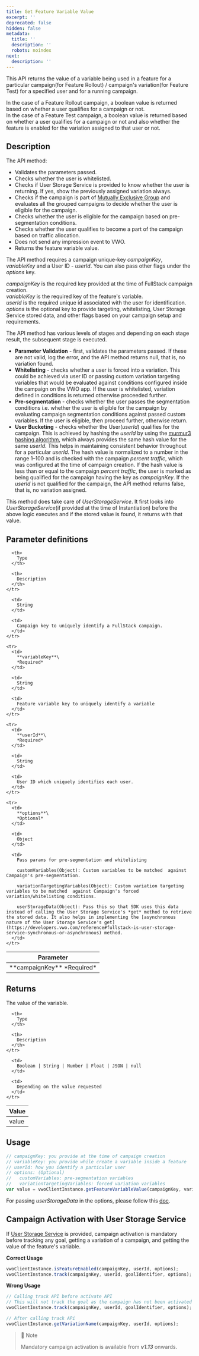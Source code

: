 ```yaml
---
title: Get Feature Variable Value
excerpt: ''
deprecated: false
hidden: false
metadata:
  title: ''
  description: ''
  robots: noindex
next:
  description: ''
---
```

This API returns the value of a variable being used in a feature for a particular campaign(for Feature Rollout) / campaign's variation(for Feature Test) for a specified user and for a running campaign.

In the case of a Feature Rollout campaign, a boolean value is returned based on whether a user qualifies for a campaign or not.\
In the case of a Feature Test campaign, a boolean value is returned based on whether a user qualifies for a campaign or not and also whether the feature is enabled for the variation assigned to that user or not.

## Description

The API method:

* Validates the parameters passed.
* Checks whether the user is whitelisted.
* Checks if User Storage Service is provided to know whether the user is returning. If yes, show the previously assigned variation always.
* Checks if the campaign is part of [Mutually Exclusive Group](https://developers.vwo.com/docs/mutually-exclusive-groups) and evaluates all the grouped campaigns to decide whether the user is eligible for the campaign.
* Checks whether the user is eligible for the campaign based on pre-segmentation conditions.
* Checks whether the user qualifies to become a part of the campaign based on traffic allocation.
* Does not send any impression event to VWO.
* Returns the feature variable value.

The API method requires a campaign unique-key *campaignKey*, *variableKey* and a User ID - *userId*. You can also pass other flags under the *options* key.

*campaignKey* is the required key provided at the time of FullStack campaign creation.\
*variableKey* is the required key of the feature's variable.\
*userId* is the required unique id associated with the user for identification.\
*options* is the optional key to provide targeting, whitelisting, User Storage Service stored data, and other flags based on your campaign setup and requirements.

The API method has various levels of stages and depending on each stage result, the subsequent stage is executed.

* **Parameter Validation** - first, validates the parameters passed. If these are not valid, log the error, and the API method returns null, that is, no variation found.
* **Whitelisting** - checks whether a user is forced into a variation. This could be achieved via user ID or passing custom variation targeting variables that would be evaluated against conditions configured inside the campaign on the VWO app. If the user is whitelisted, variation defined in conditions is returned otherwise proceeded further.
* **Pre-segmentation** - checks whether the user passes the segmentation conditions i.e. whether the user is eligible for the campaign by evaluating campaign segmentation conditions against passed custom variables. If the user is eligible, then proceed further, otherwise return.
* **User Bucketing** - checks whether the User(*userId*) qualifies for the campaign. This is achieved by hashing the *userId* by using the [murmur3 hashing algorithm](https://en.wikipedia.org/wiki/MurmurHash), which always provides the same hash value for the same *userId*. This helps in maintaining consistent behavior throughout for a particular *userId*. The hash value is normalized to a number in the range 1–100 and is checked with the campaign *percent traffic*, which was configured at the time of campaign creation. If the hash value is less than or equal to the campaign *percent traffic*, the user is marked as being qualified for the campaign having the key as *campaignKey*. If the *userId* is not qualified for the campaign, the API method returns false, that is, no variation assigned.

This method does take care of *UserStorageService*. It first looks into *UserStorageService*(if provided at the time of Instantiation) before the above logic executes and if the stored value is found, it returns with that value.

## Parameter definitions

<Table align={["left","left","left"]}>
  <thead>
    <tr>
      <th>
        Parameter
      </th>

      <th>
        Type
      </th>

      <th>
        Description
      </th>
    </tr>
  </thead>

  <tbody>
    <tr>
      <td>
        **campaignKey**
        *Required*
      </td>

      <td>
        String
      </td>

      <td>
        Campaign key to uniquely identify a FullStack campaign.
      </td>
    </tr>

    <tr>
      <td>
        **variableKey**\
        *Required*
      </td>

      <td>
        String
      </td>

      <td>
        Feature variable key to uniquely identify a variable
      </td>
    </tr>

    <tr>
      <td>
        **userId**\
        *Required*
      </td>

      <td>
        String
      </td>

      <td>
        User ID which uniquely identifies each user.
      </td>
    </tr>

    <tr>
      <td>
        **options**\
        *Optional*
      </td>

      <td>
        Object
      </td>

      <td>
        Pass params for pre-segmentation and whitelisting 

        customVariables(Object): Custom variables to be matched  against Campaign's pre-segmentation.

        variationTargetingVariables(Object): Custom variation targeting variables to be matched  against Campaign's forced variation/whitelisting conditions.

        userStorageData(Object): Pass this so that SDK uses this data instead of calling the User Storage Service's *get* method to retrieve the stored data. It also helps in implementing the [asynchronous nature of the User Storage Service's get](https://developers.vwo.com/reference#fullstack-is-user-storage-service-synchronous-or-asynchronous) method.
      </td>
    </tr>
  </tbody>
</Table>

## Returns

The value of the variable.

<Table align={["left","left","left"]}>
  <thead>
    <tr>
      <th>
        Value
      </th>

      <th>
        Type
      </th>

      <th>
        Description
      </th>
    </tr>
  </thead>

  <tbody>
    <tr>
      <td>
        value
      </td>

      <td>
        Boolean | String | Number | Float | JSON | null
      </td>

      <td>
        Depending on the value requested
      </td>
    </tr>
  </tbody>
</Table>

## Usage

```javascript Node.js
// campaignKey: you provide at the time of campaign creation
// variableKey: you provide while create a variable inside a feature
// userId: how you identify a particular user
// options: (Optional)
//   customVariables: pre-segmentation variables
//   variationTargetingVariables: forced variation variables
var value = vwoClientInstance.getFeatureVariableValue(campaignKey, variableKey, userId, options);
```

For passing *userStorageData* in the options, please follow this [doc](https://developers.vwo.com/docs/is-user-storage-service-synchronous-or-asynchronous).

## Campaign Activation with User Storage Service

If [User Storage Service](https://developers.vwo.com/docs/javascript-implement-a-user-storage-service) is provided, campaign activation is mandatory before tracking any goal, getting a variation of a campaign, and getting the value of the feature's variable.

**Correct Usage**

```javascript Node.js
vwoClientInstance.isFeatureEnabled(campaignKey, userId, options);
vwoClientInstance.track(campaignKey, userId, goalIdentifier, options);
```

**Wrong Usage**

```javascript Node.js
// Calling track API before activate API
// This will not track the goal as the campaign has not been activated yet.
vwoClientInstance.track(campaignKey, userId, goalIdentifier, options);

// After calling track APi
vwoClientInstance.getVariationName(campaignKey, userId, options);
```

> 🚧 Note
>
> Mandatory campaign activation is available from ***v1.13*** onwards.

##
